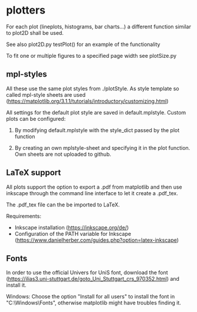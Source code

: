 # plotters

For each plot (lineplots, histograms, bar charts...) a different function similar to plot2D shall be used.

See also plot2D.py testPlot() for an example of the functionality

To fit one or multiple figures to a specified page width see plotSize.py

## mpl-styles

All these use the same plot styles from ./plotStyle. As style template so called mpl-style sheets are used (https://matplotlib.org/3.1.1/tutorials/introductory/customizing.html)

All settings for the default plot style are saved in default.mplstyle. Custom plots can be configured:

1) By modifying default.mplstyle with the style_dict passed by the plot function 

2) By creating an own mplstyle-sheet and specifying it in the plot function. Own sheets are not uploaded to github.

## LaTeX support

All plots support the option to export a .pdf from matplotlib and then use inkscape through the command line interface to let it create a .pdf_tex.

The .pdf_tex file can the be imported to LaTeX. 

Requirements:
- Inkscape installation (https://inkscape.org/de/)
- Configuration of the PATH variable for Inkscape (https://www.danielherber.com/guides.php?option=latex-inkscape)

## Fonts

In order to use the official Univers for UniS font, download the font (https://ilias3.uni-stuttgart.de/goto_Uni_Stuttgart_crs_970352.html) and install it.

Windows: Choose the option "Install for all users" to install the font in "C:\Windows\Fonts", otherwise matplotlib might have troubles finding it.
